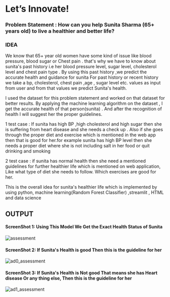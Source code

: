 # Let’s Innovate!
<h3>Problem Statement : How can you help Sunita Sharma (65+ years old) to live a healthier and better life?</h3>

<h3>IDEA</h3>
We know that 65+ year old women have some kind of issue like blood pressure, blood sugar or Chest pain . that's why we have to know about sunita's past history i.e her blood pressure level, sugar level, cholesterol level and chest pain type . By using this past history ,we predict the accurate health and guidance for sunita 
For past history or recent history we take a bp, cholesterol, chest pain ,age , sugar level etc. values as input from user and from that values we predict Sunita's health.

I used the dataset for this problem statement and worked on that dataset for better results. By applying the machine learning algorithm on the dataset , I get the accurate health of that person(sunita) . And after the recognition of health I will suggest her the proper guidelines.

1 test case : If sunita has high BP ,high cholesterol and high sugar then she is suffering from heart disease and she needs a check up . Also if she goes through the proper diet and exercise which is mentioned in the web app then that is good for her.for example sunita has high BP level then she needs a proper diet where she is not including salt in her food or quit drinking and smoking

2 test case : if sunita has normal health then she need a mentioned guidelines for further healthier life which is mentioned on web application, Like what type of diet she needs to follow. Which exercises are good for her. 

This is the overall idea for sunita's healthier life which is implemented by using python, machine learning(Random Forest Classifier) ,streamlit , HTML and data science
<h2>OUTPUT</h2>
  
<h4> ScreenShot 1: Using This Model We Get the Exact Health Status of Sunita</h4>

![assessment](https://user-images.githubusercontent.com/70567857/120910764-38348d80-c69f-11eb-9929-e519ea754982.png)

<h4> ScreenShot 2: If Sunita's Health is good Then this is the guideline for her</h4>

![ad0_assessment](https://user-images.githubusercontent.com/70567857/120910802-92355300-c69f-11eb-9623-f10c4655b697.png)

<h4>ScreenShot 3: If Sunita's Health is Not good That means she has Heart disease Or any thing else, Then this is the guideline for her</h4>

![ad1_assessment](https://user-images.githubusercontent.com/70567857/120910874-2f908700-c6a0-11eb-8963-fa6c5055a196.png)
